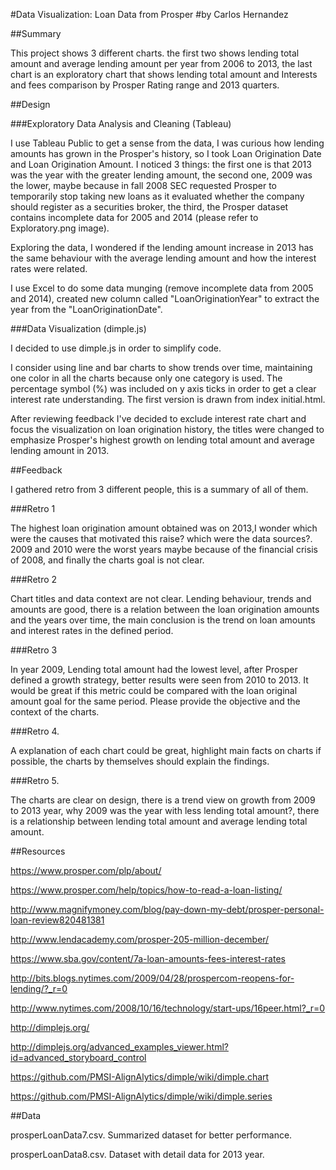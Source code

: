 #Data Visualization: Loan Data from Prosper
#by Carlos Hernandez

##Summary

This project shows 3 different charts. the first two shows lending total amount and average lending amount per year from 2006 to 2013, the last chart is an exploratory chart that shows lending total amount and Interests and fees comparison by Prosper Rating range and 2013 quarters.

##Design

###Exploratory Data Analysis and Cleaning (Tableau)

I use Tableau Public to get a sense from the data, I was curious how lending amounts has grown in the Prosper's history, so I took Loan Origination Date and Loan Origination Amount. I noticed 3 things: the first one is that 2013 was the year with the greater lending amount, the second one, 2009 was the lower, maybe because in fall 2008 SEC requested Prosper to temporarily stop taking new loans as it evaluated whether the company should register as a securities broker, the third, the Prosper dataset contains incomplete data for 2005 and 2014 (please refer to Exploratory.png image).

Exploring the data, I wondered if the lending amount increase in 2013 has the same behaviour with the average lending amount and how the interest rates were related.

 I use Excel to do some data munging (remove incomplete data from 2005 and 2014), created new column called "LoanOriginationYear" to extract the year from the "LoanOriginationDate". 


###Data Visualization (dimple.js)

I decided to use dimple.js in order to simplify code.

I consider using line  and bar charts to show trends over time, maintaining one color in all the charts because only one category is used.  The percentage symbol (%) was included on y axis ticks in order to get a clear interest rate understanding. The first version is drawn from index initial.html.

After reviewing feedback I've decided to exclude interest rate chart and focus the visualization on loan origination history, the titles were changed to emphasize Prosper's highest growth on lending total amount and average lending amount in 2013.

##Feedback

I gathered retro from 3 different people, this is a summary of all of them.

###Retro 1

The highest loan origination amount obtained was on 2013,I wonder which were the causes that motivated this raise? which were the data sources?. 2009 and 2010 were the worst years maybe because of the financial crisis of 2008, and finally the charts goal is not clear.

###Retro 2

Chart titles and data context are not clear. Lending behaviour, trends and amounts are good, there is a relation between the loan origination amounts and the years over time, the main conclusion is the trend on loan amounts and interest rates in the defined period.

###Retro 3

In year 2009, Lending total amount had the lowest level, after Prosper defined a growth strategy, better results were seen from 2010 to 2013. It would be great if this metric could be compared with the loan original amount goal for the same period. Please provide the objective and the context of the charts.

###Retro 4.

A explanation of each chart could be great, highlight main facts on charts if possible, the charts by themselves should explain the findings.

###Retro 5.

The charts are clear on design, there is a trend view on growth from 2009 to 2013 year, why 2009 was the year with less lending total amount?, there is a relationship between lending total amount and average lending total amount.

##Resources

https://www.prosper.com/plp/about/

https://www.prosper.com/help/topics/how-to-read-a-loan-listing/

http://www.magnifymoney.com/blog/pay-down-my-debt/prosper-personal-loan-review820481381

http://www.lendacademy.com/prosper-205-million-december/

https://www.sba.gov/content/7a-loan-amounts-fees-interest-rates

http://bits.blogs.nytimes.com/2009/04/28/prospercom-reopens-for-lending/?_r=0

http://www.nytimes.com/2008/10/16/technology/start-ups/16peer.html?_r=0

http://dimplejs.org/

http://dimplejs.org/advanced_examples_viewer.html?id=advanced_storyboard_control

https://github.com/PMSI-AlignAlytics/dimple/wiki/dimple.chart

https://github.com/PMSI-AlignAlytics/dimple/wiki/dimple.series

##Data

prosperLoanData7.csv. Summarized dataset for better performance.

prosperLoanData8.csv. Dataset with detail data for 2013 year.
